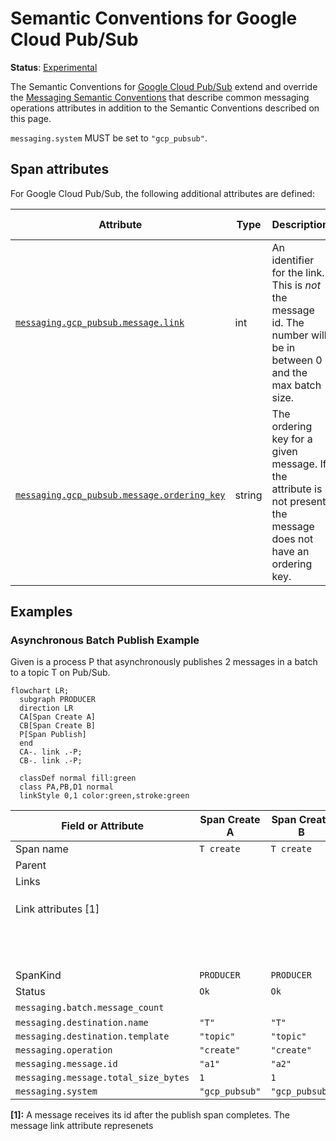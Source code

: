 <!--- Hugo front matter used to generate the website version of this page:
linkTitle: Google Cloud Pub/Sub
--->

# Semantic Conventions for Google Cloud Pub/Sub

**Status**: [Experimental][DocumentStatus]

The Semantic Conventions for [Google Cloud Pub/Sub](https://cloud.google.com/pubsub) extend and override the [Messaging Semantic Conventions](README.md) that describe common messaging operations attributes in addition to the Semantic Conventions described on this page.

`messaging.system` MUST be set to `"gcp_pubsub"`.

## Span attributes

For Google Cloud Pub/Sub, the following additional attributes are defined:
<!-- semconv messaging.gcp_pubsub(full,tag=tech-specific-gcp-pubsub) -->
| Attribute  | Type | Description  | Examples  | Requirement Level |
|---|---|---|---|---|
| [`messaging.gcp_pubsub.message.link`](../attributes-registry/messaging.md) | int | An identifier for the link. This is *not* the message id. The number will be in between 0 and the max batch size. | `1` | Recommended |
| [`messaging.gcp_pubsub.message.ordering_key`](../attributes-registry/messaging.md) | string | The ordering key for a given message. If the attribute is not present, the message does not have an ordering key. | `ordering_key` | Conditionally Required: If the message type has an ordering key set. |
<!-- endsemconv -->

## Examples

### Asynchronous Batch Publish Example

Given is a process P that asynchronously publishes 2 messages in a batch to a topic T on Pub/Sub.

```mermaid
flowchart LR;
  subgraph PRODUCER
  direction LR
  CA[Span Create A]
  CB[Span Create B]
  P[Span Publish]
  end
  CA-. link .-P;
  CB-. link .-P;

  classDef normal fill:green
  class PA,PB,D1 normal
  linkStyle 0,1 color:green,stroke:green
```

| Field or Attribute | Span Create A | Span Create B | Span Publish A B |
|-|-|-|-|
| Span name | `T create` | `T create` | `publish` |
| Parent |  |  |  |
| Links |  |  | Span Create A, Span Create B |
| Link attributes [1]|  |  | Span Create A: `messaging.gcp_pubsub.message.link`: `1`  |
|                 |  |  | Span Create B: `messaging.gcp_pubsub.message.link`: `2`  |
| SpanKind | `PRODUCER` | `PRODUCER` | `PRODUCER` |
| Status | `Ok` | `Ok` | `Ok` |
| `messaging.batch.message_count` |  |  | 2 |
| `messaging.destination.name` | `"T"` | `"T"` |  |
| `messaging.destination.template` | `"topic"` | `"topic"` |  |
| `messaging.operation` | `"create"` | `"create"` | `"publish"` |
| `messaging.message.id` | `"a1"` | `"a2"` | |
| `messaging.message.total_size_bytes` | `1` | `1` | |
| `messaging.system` | `"gcp_pubsub"` | `"gcp_pubsub"` | |

**[1]:** A message receives its id after the publish span completes. The message link attribute represenets

[DocumentStatus]: https://github.com/open-telemetry/opentelemetry-specification/tree/v1.26.0/specification/document-status.md
